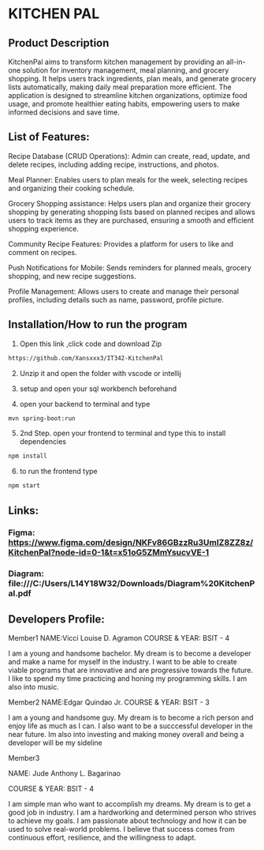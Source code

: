 

# KITCHEN PAL

## Product Description
KitchenPal aims to transform kitchen management by providing an all-in-one solution for inventory management, meal planning, and grocery shopping. It helps users track ingredients, plan meals, and generate grocery lists automatically, making daily meal preparation more efficient. The application is designed to streamline kitchen organizations, optimize food usage, and promote healthier eating habits, empowering users to make informed decisions and save time. 

## List of Features:
Recipe Database (CRUD Operations): Admin can create, read, update, and delete recipes, including adding recipe, instructions, and photos.

Meal Planner: Enables users to plan meals for the week, selecting recipes and organizing their cooking schedule. 

Grocery Shopping assistance: Helps users plan and organize their grocery shopping by generating shopping lists based on planned recipes and allows users to track items as they are purchased, ensuring a smooth and efficient shopping experience. 

Community Recipe Features: Provides a platform for users to like and comment on recipes.

Push Notifications for Mobile: Sends reminders for planned meals, grocery shopping, and new recipe suggestions.

Profile Management: Allows users to create and manage their personal profiles, including details such as name, password, profile picture.

## Installation/How to run the program

1. Open this link ,click code and download Zip
```bash
https://github.com/Xansxxx3/IT342-KitchenPal
```
2. Unzip it and open the folder with vscode or intellij 

3. setup and open your sql workbench beforehand 

4. open your backend to terminal and type
```bash
mvn spring-boot:run
```
5. 2nd Step. open your frontend to terminal and type this to install dependencies
```bash
npm install
```
6. to run the frontend type
```bash
npm start
```

## Links:

### Figma: https://www.figma.com/design/NKFv86GBzzRu3UmIZ8ZZ8z/KitchenPal?node-id=0-1&t=x51oG5ZMmYsucvVE-1

### Diagram: file:///C:/Users/L14Y18W32/Downloads/Diagram%20KitchenPal.pdf

## Developers Profile:

Member1
NAME:Vicci Louise D. Agramon
COURSE & YEAR: BSIT - 4

I am a young and handsome bachelor. My dream is to become a developer and make a name for myself in the industry. I want to be able to create viable programs that are innovative and are progressive towards the future. I like to spend my time practicing and honing my programming skills. I am also into music.

Member2
NAME:Edgar Quindao Jr. COURSE & YEAR: BSIT - 3

I am a young and handsome guy. My dream is to become a rich person and enjoy life as much as I can. I also want to be a succcessful developer in the near future. Im also into investing and making money overall and being a developer will be my sideline

Member3

NAME: Jude Anthony L. Bagarinao

COURSE & YEAR: BSIT - 4

I am simple man who want to accomplish my dreams. My dream is to get a good job in industry. I am a hardworking and determined person who strives to achieve my goals. I am passionate about technology and how it can be used to solve real-world problems. I believe that success comes from continuous effort, resilience, and the willingness to adapt.






